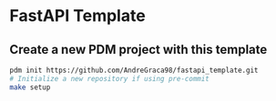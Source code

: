 # FastAPI Template

## Create a new PDM project with this template

```bash
pdm init https://github.com/AndreGraca98/fastapi_template.git
# Initialize a new repository if using pre-commit
make setup
```
